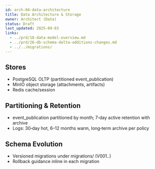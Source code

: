 ```yaml
---
id: arch-04-data-architecture
title: Data Architecture & Storage
owner: Architect (Data)
status: Draft
last_updated: 2025-09-03
links:
  - ../prd/18-data-model-overview.md
  - ../prd/26-db-schema-delta-additions-changes.md
  - ../../migrations/
---
```


## Stores
- PostgreSQL OLTP (partitioned event_publication)
- MinIO object storage (attachments, artifacts)
- Redis cache/session

## Partitioning & Retention
- event_publication partitioned by month; 7‑day active retention with archive
- Logs: 30‑day hot, 6–12 months warm, long‑term archive per policy

## Schema Evolution
- Versioned migrations under migrations/ (V001..)
- Rollback guidance inline in each migration

